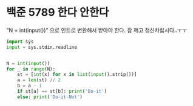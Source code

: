 # 백준 5789 한다 안한다

"N = int(input())" 으로 인트로 변환해서 받아야 한다. 잠 꺠고 정신차립시다..ㅜㅜ
```python
import sys
input = sys.stdin.readline


N = int(input())
for _ in range(N):
    st = [int(x) for x in list(input().strip())]
    a = len(st) // 2
    b = a - 1
    if st[a] == st[b]: print('Do-it')
    else: print('Do-it-Not')
```
